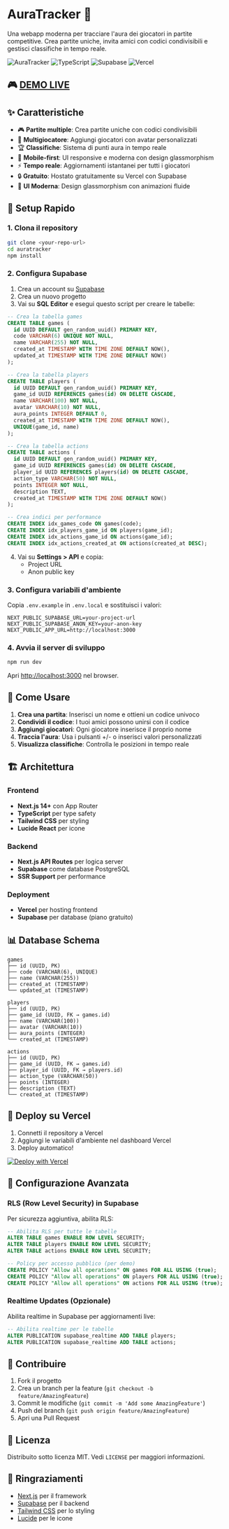 # AuraTracker 🌟

Una webapp moderna per tracciare l'aura dei giocatori in partite competitive. Crea partite uniche, invita amici con codici condivisibili e gestisci classifiche in tempo reale.

![AuraTracker](https://img.shields.io/badge/Next.js-14+-black?style=for-the-badge&logo=next.js)
![TypeScript](https://img.shields.io/badge/TypeScript-blue?style=for-the-badge&logo=typescript)
![Supabase](https://img.shields.io/badge/Supabase-green?style=for-the-badge&logo=supabase)
![Vercel](https://img.shields.io/badge/Vercel-black?style=for-the-badge&logo=vercel)

## 🎮 **[DEMO LIVE](https://aura-tracker.vercel.app)**

## ✨ Caratteristiche

- 🎮 **Partite multiple**: Crea partite uniche con codici condivisibili
- 👥 **Multigiocatore**: Aggiungi giocatori con avatar personalizzati  
- 🏆 **Classifiche**: Sistema di punti aura in tempo reale
- 📱 **Mobile-first**: UI responsive e moderna con design glassmorphism
- ⚡ **Tempo reale**: Aggiornamenti istantanei per tutti i giocatori
- 🔒 **Gratuito**: Hostato gratuitamente su Vercel con Supabase
- 🎨 **UI Moderna**: Design glassmorphism con animazioni fluide

## 🚀 Setup Rapido

### 1. Clona il repository
```bash
git clone <your-repo-url>
cd auratracker
npm install
```

### 2. Configura Supabase

1. Crea un account su [Supabase](https://supabase.com)
2. Crea un nuovo progetto
3. Vai su **SQL Editor** e esegui questo script per creare le tabelle:

```sql
-- Crea la tabella games
CREATE TABLE games (
  id UUID DEFAULT gen_random_uuid() PRIMARY KEY,
  code VARCHAR(6) UNIQUE NOT NULL,
  name VARCHAR(255) NOT NULL,
  created_at TIMESTAMP WITH TIME ZONE DEFAULT NOW(),
  updated_at TIMESTAMP WITH TIME ZONE DEFAULT NOW()
);

-- Crea la tabella players
CREATE TABLE players (
  id UUID DEFAULT gen_random_uuid() PRIMARY KEY,
  game_id UUID REFERENCES games(id) ON DELETE CASCADE,
  name VARCHAR(100) NOT NULL,
  avatar VARCHAR(10) NOT NULL,
  aura_points INTEGER DEFAULT 0,
  created_at TIMESTAMP WITH TIME ZONE DEFAULT NOW(),
  UNIQUE(game_id, name)
);

-- Crea la tabella actions
CREATE TABLE actions (
  id UUID DEFAULT gen_random_uuid() PRIMARY KEY,
  game_id UUID REFERENCES games(id) ON DELETE CASCADE,
  player_id UUID REFERENCES players(id) ON DELETE CASCADE,
  action_type VARCHAR(50) NOT NULL,
  points INTEGER NOT NULL,
  description TEXT,
  created_at TIMESTAMP WITH TIME ZONE DEFAULT NOW()
);

-- Crea indici per performance
CREATE INDEX idx_games_code ON games(code);
CREATE INDEX idx_players_game_id ON players(game_id);
CREATE INDEX idx_actions_game_id ON actions(game_id);
CREATE INDEX idx_actions_created_at ON actions(created_at DESC);
```

4. Vai su **Settings > API** e copia:
   - Project URL
   - Anon public key

### 3. Configura variabili d'ambiente

Copia `.env.example` in `.env.local` e sostituisci i valori:

```env
NEXT_PUBLIC_SUPABASE_URL=your-project-url
NEXT_PUBLIC_SUPABASE_ANON_KEY=your-anon-key
NEXT_PUBLIC_APP_URL=http://localhost:3000
```

### 4. Avvia il server di sviluppo

```bash
npm run dev
```

Apri [http://localhost:3000](http://localhost:3000) nel browser.

## 🎯 Come Usare

1. **Crea una partita**: Inserisci un nome e ottieni un codice univoco
2. **Condividi il codice**: I tuoi amici possono unirsi con il codice
3. **Aggiungi giocatori**: Ogni giocatore inserisce il proprio nome
4. **Traccia l'aura**: Usa i pulsanti +/- o inserisci valori personalizzati
5. **Visualizza classifiche**: Controlla le posizioni in tempo reale

## 🏗️ Architettura

### Frontend
- **Next.js 14+** con App Router
- **TypeScript** per type safety
- **Tailwind CSS** per styling
- **Lucide React** per icone

### Backend
- **Next.js API Routes** per logica server
- **Supabase** come database PostgreSQL
- **SSR Support** per performance

### Deployment
- **Vercel** per hosting frontend
- **Supabase** per database (piano gratuito)

## 📊 Database Schema

```
games
├── id (UUID, PK)
├── code (VARCHAR(6), UNIQUE)
├── name (VARCHAR(255))
├── created_at (TIMESTAMP)
└── updated_at (TIMESTAMP)

players
├── id (UUID, PK)
├── game_id (UUID, FK → games.id)
├── name (VARCHAR(100))
├── avatar (VARCHAR(10))
├── aura_points (INTEGER)
└── created_at (TIMESTAMP)

actions
├── id (UUID, PK)
├── game_id (UUID, FK → games.id)
├── player_id (UUID, FK → players.id)
├── action_type (VARCHAR(50))
├── points (INTEGER)
├── description (TEXT)
└── created_at (TIMESTAMP)
```

## 🚢 Deploy su Vercel

1. Connetti il repository a Vercel
2. Aggiungi le variabili d'ambiente nel dashboard Vercel
3. Deploy automatico!

[![Deploy with Vercel](https://vercel.com/button)](https://vercel.com/new/clone?repository-url=your-repo-url)

## 🔧 Configurazione Avanzata

### RLS (Row Level Security) in Supabase

Per sicurezza aggiuntiva, abilita RLS:

```sql
-- Abilita RLS per tutte le tabelle
ALTER TABLE games ENABLE ROW LEVEL SECURITY;
ALTER TABLE players ENABLE ROW LEVEL SECURITY;
ALTER TABLE actions ENABLE ROW LEVEL SECURITY;

-- Policy per accesso pubblico (per demo)
CREATE POLICY "Allow all operations" ON games FOR ALL USING (true);
CREATE POLICY "Allow all operations" ON players FOR ALL USING (true);
CREATE POLICY "Allow all operations" ON actions FOR ALL USING (true);
```

### Realtime Updates (Opzionale)

Abilita realtime in Supabase per aggiornamenti live:

```sql
-- Abilita realtime per le tabelle
ALTER PUBLICATION supabase_realtime ADD TABLE players;
ALTER PUBLICATION supabase_realtime ADD TABLE actions;
```

## 🤝 Contribuire

1. Fork il progetto
2. Crea un branch per la feature (`git checkout -b feature/AmazingFeature`)
3. Commit le modifiche (`git commit -m 'Add some AmazingFeature'`)
4. Push del branch (`git push origin feature/AmazingFeature`)
5. Apri una Pull Request

## 📝 Licenza

Distribuito sotto licenza MIT. Vedi `LICENSE` per maggiori informazioni.

## 🙏 Ringraziamenti

- [Next.js](https://nextjs.org/) per il framework
- [Supabase](https://supabase.com/) per il backend
- [Tailwind CSS](https://tailwindcss.com/) per lo styling
- [Lucide](https://lucide.dev/) per le icone
